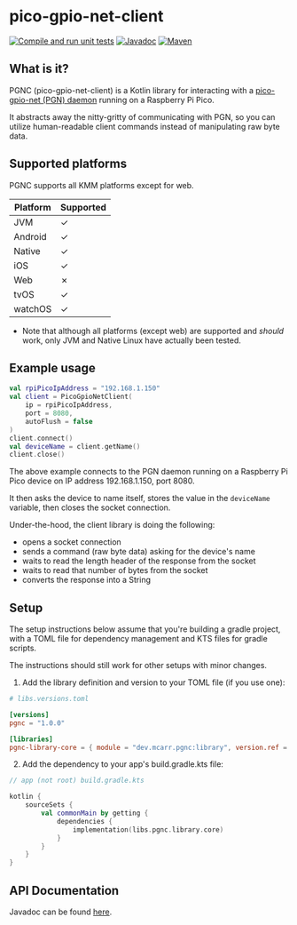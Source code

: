 # pico-gpio-net-client

[![Compile and run unit tests](actions/workflows/gradle.yml/badge.svg)](actions/workflows/gradle.yml)
[![Javadoc](actions/workflows/publish-javadoc.yml/badge.svg)](actions/workflows/publish-javadoc.yml)
[![Maven](actions/workflows/publish.yml/badge.svg)](actions/workflows/publish.yml)

## What is it?

PGNC (pico-gpio-net-client) is a Kotlin library for interacting with a [pico-gpio-net (PGN) daemon](https://github.com/mcarr823/pico-gpio-net) running on a Raspberry Pi Pico.

It abstracts away the nitty-gritty of communicating with PGN, so you can utilize human-readable client commands instead of manipulating raw byte data.


## Supported platforms

PGNC supports all KMM platforms except for web.

| Platform | Supported |
|----------|-----------|
| JVM      | &check;   |
| Android  | &check;   |
| Native   | &check;   |
| iOS      | &check;   |
| Web      | &cross;   |
| tvOS     | &check;   |
| watchOS  | &check;   |

* Note that although all platforms (except web) are supported and _should_ work, only JVM and Native Linux have actually been tested.

## Example usage

```kotlin
val rpiPicoIpAddress = "192.168.1.150"
val client = PicoGpioNetClient(
    ip = rpiPicoIpAddress,
    port = 8080,
    autoFlush = false
)
client.connect()
val deviceName = client.getName()
client.close()
```

The above example connects to the PGN daemon running on a Raspberry Pi Pico device on IP address 192.168.1.150, port 8080.

It then asks the device to name itself, stores the value in the `deviceName` variable, then closes the socket connection.

Under-the-hood, the client library is doing the following:
- opens a socket connection
- sends a command (raw byte data) asking for the device's name
- waits to read the length header of the response from the socket
- waits to read that number of bytes from the socket
- converts the response into a String

## Setup

The setup instructions below assume that you're building a gradle project, with a TOML file for dependency management and KTS files for gradle scripts.

The instructions should still work for other setups with minor changes.

1. Add the library definition and version to your TOML file (if you use one):

```toml
# libs.versions.toml

[versions]
pgnc = "1.0.0"

[libraries]
pgnc-library-core = { module = "dev.mcarr.pgnc:library", version.ref = "pgnc" }
```

2. Add the dependency to your app's build.gradle.kts file:

```Kotlin
// app (not root) build.gradle.kts

kotlin {
    sourceSets {
        val commonMain by getting {
            dependencies {
                implementation(libs.pgnc.library.core)
            }
        }
    }
}
```

## API Documentation

Javadoc can be found [here](https://mcarr823.github.io/pico-gpio-net-client/).

